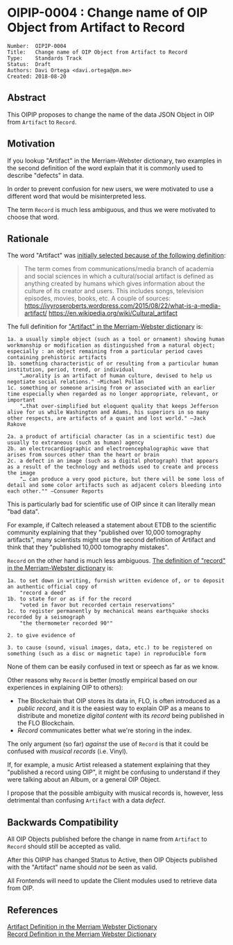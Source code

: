 # OIPIP-0004 : Change name of OIP Object from Artifact to Record

```
Number:  OIPIP-0004
Title:   Change name of OIP Object from Artifact to Record
Type:    Standards Track
Status:  Draft
Authors: Davi Ortega <davi.ortega@pm.me>
Created: 2018-08-20
```

## Abstract

This OIPIP proposes to change the name of the data JSON Object in OIP from `Artifact` to `Record`.

## Motivation

If you lookup "Artifact" in the Merriam-Webster dictionary, two examples in the second definition of the word explain that it is commonly used to describe "defects" in data.

In order to prevent confusion for new users, we were motivated to use a different word that would be misinterpreted less.

The term `Record` is much less ambiguous, and thus we were motivated to choose that word.

## Rationale

The word "Artifact" was [initially selected because of the following definition](https://web.archive.org/web/20180908023850/https://github.com/oipwg/oipips/pull/3#issuecomment-414626885):

>The term comes from communications/media branch of academia and social sciences in which a cultural/social artifact is defined as anything created by humans which gives information about the culture of its creator and users. This includes songs, television episodes, movies, books, etc.
>A couple of sources:
>https://ivyroseroberts.wordpress.com/2015/08/22/what-is-a-media-artifact/
>https://en.wikipedia.org/wiki/Cultural_artifact

The full definition for ["Artifact" in the Merriam-Webster dictionary](https://web.archive.org/web/20180908021803/https://www.merriam-webster.com/dictionary/artifact) is:

```
1a. a usually simple object (such as a tool or ornament) showing human workmanship or modification as distinguished from a natural object; especially : an object remaining from a particular period caves containing prehistoric artifacts
1b. something characteristic of or resulting from a particular human institution, period, trend, or individual
	"…morality is an artifact of human culture, devised to help us negotiate social relations." —Michael Pollan
1c. something or someone arising from or associated with an earlier time especially when regarded as no longer appropriate, relevant, or important
	"…that over-simplified but eloquent quality that keeps Jefferson alive for us while Washington and Adams, his superiors in so many other respects, are artifacts of a quaint and lost world." —Jack Rakove

2a. a product of artificial character (as in a scientific test) due usually to extraneous (such as human) agency
2b. an electrocardiographic and electroencephalographic wave that arises from sources other than the heart or brain
2c. a defect in an image (such as a digital photograph) that appears as a result of the technology and methods used to create and process the image
	"… can produce a very good picture, but there will be some loss of detail and some color artifacts such as adjacent colors bleeding into each other."" —Consumer Reports
```

This is particularly bad for scientific use of OIP since it can literally mean "bad data". 


For example, if Caltech released a statement about ETDB to the scientific community explaining that they "published over 10,000 tomography artifacts", many scientists might use the second definition of Artifact and think that they "published 10,000 tomography mistakes".


`Record` on the other hand is much less ambiguous. [The definition of "record" in the Merriam-Webster dictionary](https://web.archive.org/web/20180908021846/https://www.merriam-webster.com/dictionary/record) is:
```
1a. to set down in writing, furnish written evidence of, or to deposit an authentic official copy of
	"record a deed"
1b. to state for or as if for the record
	"voted in favor but recorded certain reservations"
1c. to register permanently by mechanical means earthquake shocks recorded by a seismograph
	"the thermometer recorded 90°"

2. to give evidence of

3. to cause (sound, visual images, data, etc.) to be registered on something (such as a disc or magnetic tape) in reproducible form
```

None of them can be easily confused in text or speech as far as we know.

Other reasons why `Record` is better (mostly empirical based on our experiences in explaining OIP to others):  
* The Blockchain that OIP stores its data in, FLO, is often introduced as a _public record_, and it is the easiest way to explain OIP as a means to distribute and monetize _digital content_ with its _record_ being published in the FLO Blockchain.
* *Record* communicates better what we're storing in the index.

The only argument (so far) *against* the use of `Record` is that it could be confused with *musical records* (i.e. Vinyl). 

If, for example, a music Artist released a statement explaining that they "published a record using OIP", it might be confusing to understand if they were talking about an Album, or a general OIP Object.

I propose that the possible ambiguity with musical records is, however, less detrimental than confusing `Artifact` with a data *defect*. 

## Backwards Compatibility

All OIP Objects published before the change in name from `Artifact` to `Record` should still be accepted as valid. 

After this OIPIP has changed Status to Active, then OIP Objects published with the "Artifact" name should *not* be seen as valid.

All Frontends will need to update the Client modules used to retrieve data from OIP.

## References

[Artifact Definition in the Merriam Webster Dictionary](https://web.archive.org/web/20180908021803/https://www.merriam-webster.com/dictionary/artifact)  
[Record Definition in the Merriam Webster Dictionary](https://web.archive.org/web/20180908021846/https://www.merriam-webster.com/dictionary/record)
